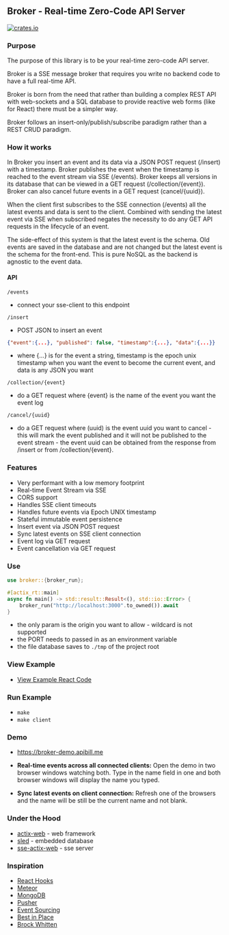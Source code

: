 ## Broker - Real-time Zero-Code API Server

[![crates.io](https://meritbadge.herokuapp.com/broker)](https://crates.io/crates/broker)

### Purpose

The purpose of this library is to be your real-time zero-code API server. 

Broker is a SSE message broker that requires you write no backend code to have a full real-time API.

Broker is born from the need that rather than building a complex REST API with web-sockets and a SQL database to provide reactive web forms (like for React) there must be a simpler way.

Broker follows an insert-only/publish/subscribe paradigm rather than a REST CRUD paradigm. 


### How it works

In Broker you insert an event and its data via a JSON POST request (/insert) with a timestamp. Broker publishes the event when the timestamp is reached to the event stream via SSE (/events). Broker keeps all versions in its database that can be viewed in a GET request (/collection/{event}). Broker can also cancel future events in a GET request (cancel/{uuid}).

When the client first subscribes to the SSE connection (/events) all the latest events and data is sent to the client. Combined with sending the latest event via SSE when subscribed negates the necessity to do any GET API requests in the lifecycle of an event.

The side-effect of this system is that the latest event is the schema. Old events are saved in the database and are not changed but the latest event is the schema for the front-end. This is pure NoSQL as the backend is agnostic to the event data.


#### API

``` /events ```
- connect your sse-client to this endpoint

```/insert ```
- POST JSON to insert an event
```json
{"event":{...}, "published": false, "timestamp":{...}, "data":{...}}
```
- where {...} is for the event a string, timestamp is the epoch unix timestamp when you want the event to become the current event, and data is any JSON you want

``` /collection/{event} ```
- do a GET request where {event} is the name of the event you want the event log

``` /cancel/{uuid} ```
- do a GET request where (uuid) is the event uuid you want to cancel - this will mark the event published and it will not be published to the event stream - the event uuid can be obtained from the response from /insert or from /collection/{event}.

### Features

* Very performant with a low memory footprint
* Real-time Event Stream via SSE
* CORS support
* Handles SSE client timeouts
* Handles future events via Epoch UNIX timestamp
* Stateful immutable event persistence
* Insert event via JSON POST request 
* Sync latest events on SSE client connection
* Event log via GET request
* Event cancellation via GET request

### Use

```rust
use broker::{broker_run};

#[actix_rt::main]
async fn main() -> std::result::Result<(), std::io::Error> {
    broker_run("http://localhost:3000".to_owned()).await
}
```

- the only param is the origin you want to allow - wildcard is not supported
- the PORT needs to passed in as an environment variable
- the file database saves to ``` ./tmp ``` of the project root


### View Example

- [View Example React Code](https://github.com/apibillme/broker/blob/master/example/src/App.js)

### Run Example

- ``` make ```
- ``` make client ```

### Demo

- https://broker-demo.apibill.me

- **Real-time events across all connected clients:** Open the demo in two browser windows watching both. Type in the name field in one and both browser windows will display the name you typed.

- **Sync latest events on client connection:** Refresh one of the browsers and the name will be still be the current name and not blank.

### Under the Hood

- [actix-web](https://crates.io/crates/actix-web) - web framework
- [sled](https://crates.io/crates/sled) - embedded database
- [sse-actix-web](https://crates.io/crates/sse-actix-web) - sse server

### Inspiration

* [React Hooks](https://reactjs.org/docs/hooks-intro.html)
* [Meteor](https://meteor.com)
* [MongoDB](https://www.mongodb.com/)
* [Pusher](https://pusher.com)
* [Event Sourcing](https://microservices.io/patterns/data/event-sourcing.html)
* [Best in Place](https://github.com/bernat/best_in_place)
* [Brock Whitten](https://www.youtube.com/watch?v=qljYMEfVukU)
